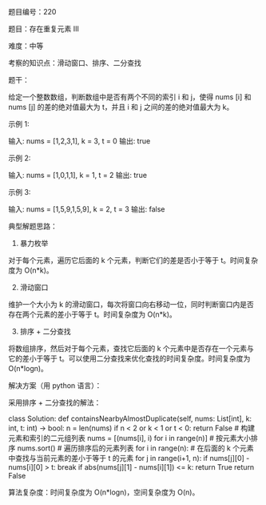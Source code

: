 题目编号：220

题目：存在重复元素 III

难度：中等

考察的知识点：滑动窗口、排序、二分查找

题干：

给定一个整数数组，判断数组中是否有两个不同的索引 i 和 j，使得 nums [i] 和 nums [j] 的差的绝对值最大为 t，并且 i 和 j 之间的差的绝对值最大为 k。

示例 1:

输入: nums = [1,2,3,1], k = 3, t = 0
输出: true

示例 2:

输入: nums = [1,0,1,1], k = 1, t = 2
输出: true

示例 3:

输入: nums = [1,5,9,1,5,9], k = 2, t = 3
输出: false

典型解题思路：

1. 暴力枚举

对于每个元素，遍历它后面的 k 个元素，判断它们的差是否小于等于 t。时间复杂度为 O(n*k)。

2. 滑动窗口

维护一个大小为 k 的滑动窗口，每次将窗口向右移动一位，同时判断窗口内是否存在两个元素的差小于等于 t。时间复杂度为 O(n*k)。

3. 排序 + 二分查找

将数组排序，然后对于每个元素，查找它后面的 k 个元素中是否存在一个元素与它的差小于等于 t。可以使用二分查找来优化查找的时间复杂度。时间复杂度为 O(n*logn)。

解决方案（用 python 语言）：

采用排序 + 二分查找的解法：

class Solution:
    def containsNearbyAlmostDuplicate(self, nums: List[int], k: int, t: int) -> bool:
        n = len(nums)
        if n < 2 or k < 1 or t < 0:
            return False
        # 构建元素和索引的二元组列表
        nums = [(nums[i], i) for i in range(n)]
        # 按元素大小排序
        nums.sort()
        # 遍历排序后的元素列表
        for i in range(n):
            # 在后面的 k 个元素中查找与当前元素的差小于等于 t 的元素
            for j in range(i+1, n):
                if nums[j][0] - nums[i][0] > t:
                    break
                if abs(nums[j][1] - nums[i][1]) <= k:
                    return True
        return False

算法复杂度：时间复杂度为 O(n*logn)，空间复杂度为 O(n)。